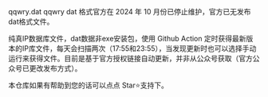 qqwry.dat qqwry
dat 格式官方在 2024 年 10 月份已停止维护，官方已无发布dat格式文件。

纯真IP数据库文件，dat数据非exe安装包，使用 Github Action 定时获得最新版本的IP库文件，每天会扫描两次（17:55和23:55），当发现更新时也可以选择手动运行来获得文件。目前是基于官方授权链接自动更新，并非从公众号获取（官方公众号已更改发布方式）。

本仓库如果有帮助到您的话可以点点 Star⭐支持下。
